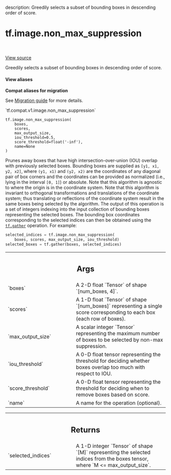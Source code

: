 description: Greedily selects a subset of bounding boxes in descending order of score.

<div itemscope itemtype="http://developers.google.com/ReferenceObject">
<meta itemprop="name" content="tf.image.non_max_suppression" />
<meta itemprop="path" content="Stable" />
</div>

# tf.image.non_max_suppression

<!-- Insert buttons and diff -->

<table class="tfo-notebook-buttons tfo-api nocontent" align="left">

</table>

<a target="_blank" class="external" href="/code/stable/tensorflow/python/ops/image_ops_impl.py">View source</a>



Greedily selects a subset of bounding boxes in descending order of score.


<section class="expandable">
  <h4 class="showalways">View aliases</h4>
  <p>
<b>Compat aliases for migration</b>
<p>See
<a href="https://www.tensorflow.org/guide/migrate">Migration guide</a> for
more details.</p>
<p>`tf.compat.v1.image.non_max_suppression`</p>
</p>
</section>

<pre class="devsite-click-to-copy prettyprint lang-py tfo-signature-link">
<code>tf.image.non_max_suppression(
    boxes,
    scores,
    max_output_size,
    iou_threshold=0.5,
    score_threshold=float(&#x27;-inf&#x27;),
    name=None
)
</code></pre>



<!-- Placeholder for "Used in" -->

Prunes away boxes that have high intersection-over-union (IOU) overlap
with previously selected boxes.  Bounding boxes are supplied as
`[y1, x1, y2, x2]`, where `(y1, x1)` and `(y2, x2)` are the coordinates of any
diagonal pair of box corners and the coordinates can be provided as normalized
(i.e., lying in the interval `[0, 1]`) or absolute.  Note that this algorithm
is agnostic to where the origin is in the coordinate system.  Note that this
algorithm is invariant to orthogonal transformations and translations
of the coordinate system; thus translating or reflections of the coordinate
system result in the same boxes being selected by the algorithm.
The output of this operation is a set of integers indexing into the input
collection of bounding boxes representing the selected boxes.  The bounding
box coordinates corresponding to the selected indices can then be obtained
using the <a href="../../tf/gather.md"><code>tf.gather</code></a> operation.  For example:
  ```python
  selected_indices = tf.image.non_max_suppression(
      boxes, scores, max_output_size, iou_threshold)
  selected_boxes = tf.gather(boxes, selected_indices)
  ```

<!-- Tabular view -->
 <table class="responsive fixed orange">
<colgroup><col width="214px"><col></colgroup>
<tr><th colspan="2"><h2 class="add-link">Args</h2></th></tr>

<tr>
<td>
`boxes`<a id="boxes"></a>
</td>
<td>
A 2-D float `Tensor` of shape `[num_boxes, 4]`.
</td>
</tr><tr>
<td>
`scores`<a id="scores"></a>
</td>
<td>
A 1-D float `Tensor` of shape `[num_boxes]` representing a single
score corresponding to each box (each row of boxes).
</td>
</tr><tr>
<td>
`max_output_size`<a id="max_output_size"></a>
</td>
<td>
A scalar integer `Tensor` representing the maximum number
of boxes to be selected by non-max suppression.
</td>
</tr><tr>
<td>
`iou_threshold`<a id="iou_threshold"></a>
</td>
<td>
A 0-D float tensor representing the threshold for deciding
whether boxes overlap too much with respect to IOU.
</td>
</tr><tr>
<td>
`score_threshold`<a id="score_threshold"></a>
</td>
<td>
A 0-D float tensor representing the threshold for deciding
when to remove boxes based on score.
</td>
</tr><tr>
<td>
`name`<a id="name"></a>
</td>
<td>
A name for the operation (optional).
</td>
</tr>
</table>



<!-- Tabular view -->
 <table class="responsive fixed orange">
<colgroup><col width="214px"><col></colgroup>
<tr><th colspan="2"><h2 class="add-link">Returns</h2></th></tr>

<tr>
<td>
`selected_indices`<a id="selected_indices"></a>
</td>
<td>
A 1-D integer `Tensor` of shape `[M]` representing the
selected indices from the boxes tensor, where `M <= max_output_size`.
</td>
</tr>
</table>

